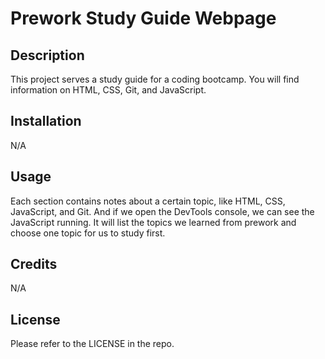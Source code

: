 # Prework Study Guide Webpage

## Description

This project serves a study guide for a coding bootcamp. You will find information on HTML, CSS, Git, and JavaScript.

## Installation

N/A

## Usage

Each section contains notes about a certain topic, like HTML, CSS, JavaScript, and Git. And if we open the DevTools console, we can see the JavaScript running. It will list the topics we learned from prework and choose one topic for us to study first. 


## Credits

N/A

## License

Please refer to the LICENSE in the repo. 
